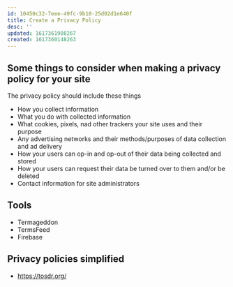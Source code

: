 ```yaml
---
id: 10450c32-7eee-49fc-9b10-25d02d1e640f
title: Create a Privacy Policy
desc: ''
updated: 1617361908267
created: 1617360148263
---
```


## Some things to consider when making a privacy policy for your site

The privacy policy should include these things

- How you collect information
- What you do with collected information
- What cookies, pixels, nad other trackers your site uses and their
  purpose
- Any advertising networks and their methods/purposes of data
  collection and ad delivery
- How your users can op-in and op-out of their data being collected
  and stored
- How your users can request their data be turned over to them and/or
  be deleted
- Contact information for site administrators

## Tools

- Termageddon
- TermsFeed
- Firebase

## Privacy policies simplified

- https://tosdr.org/
